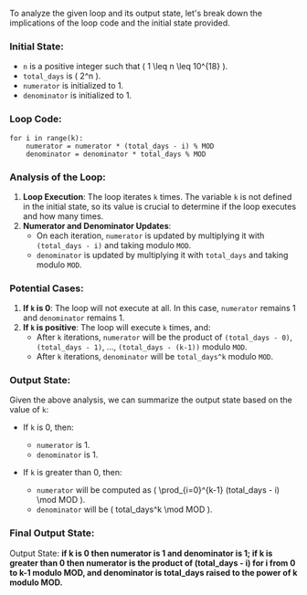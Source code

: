 To analyze the given loop and its output state, let's break down the implications of the loop code and the initial state provided.

### Initial State:
- `n` is a positive integer such that \( 1 \leq n \leq 10^{18} \).
- `total_days` is \( 2^n \).
- `numerator` is initialized to 1.
- `denominator` is initialized to 1.

### Loop Code:
```
for i in range(k):
    numerator = numerator * (total_days - i) % MOD
    denominator = denominator * total_days % MOD
```

### Analysis of the Loop:
1. **Loop Execution**: The loop iterates `k` times. The variable `k` is not defined in the initial state, so its value is crucial to determine if the loop executes and how many times.
2. **Numerator and Denominator Updates**:
   - On each iteration, `numerator` is updated by multiplying it with `(total_days - i)` and taking modulo `MOD`.
   - `denominator` is updated by multiplying it with `total_days` and taking modulo `MOD`.

### Potential Cases:
1. **If `k` is 0**: The loop will not execute at all. In this case, `numerator` remains 1 and `denominator` remains 1.
2. **If `k` is positive**: The loop will execute `k` times, and:
   - After `k` iterations, `numerator` will be the product of `(total_days - 0)`, `(total_days - 1)`, ..., `(total_days - (k-1))` modulo `MOD`.
   - After `k` iterations, `denominator` will be `total_days^k` modulo `MOD`.

### Output State:
Given the above analysis, we can summarize the output state based on the value of `k`:

- If `k` is 0, then:
  - `numerator` is 1.
  - `denominator` is 1.
  
- If `k` is greater than 0, then:
  - `numerator` will be computed as \( \prod_{i=0}^{k-1} (total\_days - i) \mod MOD \).
  - `denominator` will be \( total\_days^k \mod MOD \).

### Final Output State:
Output State: **if k is 0 then numerator is 1 and denominator is 1; if k is greater than 0 then numerator is the product of (total_days - i) for i from 0 to k-1 modulo MOD, and denominator is total_days raised to the power of k modulo MOD.**
